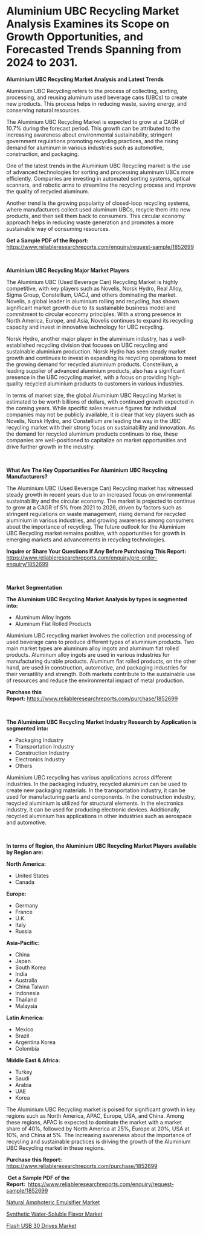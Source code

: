 <p><h1>Aluminium UBC Recycling Market Analysis Examines its Scope on Growth Opportunities, and Forecasted Trends Spanning from 2024 to 2031.</h1></p><p><strong>Aluminium UBC Recycling Market Analysis and Latest Trends</strong></p>
<p><p>Aluminium UBC Recycling refers to the process of collecting, sorting, processing, and reusing aluminum used beverage cans (UBCs) to create new products. This process helps in reducing waste, saving energy, and conserving natural resources.</p><p>The Aluminium UBC Recycling Market is expected to grow at a CAGR of 10.7% during the forecast period. This growth can be attributed to the increasing awareness about environmental sustainability, stringent government regulations promoting recycling practices, and the rising demand for aluminum in various industries such as automotive, construction, and packaging.</p><p>One of the latest trends in the Aluminium UBC Recycling market is the use of advanced technologies for sorting and processing aluminum UBCs more efficiently. Companies are investing in automated sorting systems, optical scanners, and robotic arms to streamline the recycling process and improve the quality of recycled aluminum.</p><p>Another trend is the growing popularity of closed-loop recycling systems, where manufacturers collect used aluminum UBCs, recycle them into new products, and then sell them back to consumers. This circular economy approach helps in reducing waste generation and promotes a more sustainable way of consuming resources.</p></p>
<p><strong>Get a Sample PDF of the Report:&nbsp;</strong> <a href="https://www.reliableresearchreports.com/enquiry/request-sample/1852699">https://www.reliableresearchreports.com/enquiry/request-sample/1852699</a></p>
<p>&nbsp;</p>
<p><strong>Aluminium UBC Recycling Major Market Players</strong></p>
<p><p>The Aluminium UBC (Used Beverage Can) Recycling Market is highly competitive, with key players such as Novelis, Norsk Hydro, Real Alloy, Sigma Group, Constellium, UACJ, and others dominating the market. Novelis, a global leader in aluminium rolling and recycling, has shown significant market growth due to its sustainable business model and commitment to circular economy principles. With a strong presence in North America, Europe, and Asia, Novelis continues to expand its recycling capacity and invest in innovative technology for UBC recycling.</p><p>Norsk Hydro, another major player in the aluminium industry, has a well-established recycling division that focuses on UBC recycling and sustainable aluminium production. Norsk Hydro has seen steady market growth and continues to invest in expanding its recycling operations to meet the growing demand for recycled aluminium products. Constellium, a leading supplier of advanced aluminium products, also has a significant presence in the UBC recycling market, with a focus on providing high-quality recycled aluminium products to customers in various industries.</p><p>In terms of market size, the global Aluminium UBC Recycling Market is estimated to be worth billions of dollars, with continued growth expected in the coming years. While specific sales revenue figures for individual companies may not be publicly available, it is clear that key players such as Novelis, Norsk Hydro, and Constellium are leading the way in the UBC recycling market with their strong focus on sustainability and innovation. As the demand for recycled aluminium products continues to rise, these companies are well-positioned to capitalize on market opportunities and drive further growth in the industry.</p></p>
<p>&nbsp;</p>
<p><strong>What Are The Key Opportunities For Aluminium UBC Recycling Manufacturers?</strong></p>
<p><p>The Aluminium UBC (Used Beverage Can) Recycling market has witnessed steady growth in recent years due to an increased focus on environmental sustainability and the circular economy. The market is projected to continue to grow at a CAGR of 5% from 2021 to 2026, driven by factors such as stringent regulations on waste management, rising demand for recycled aluminium in various industries, and growing awareness among consumers about the importance of recycling. The future outlook for the Aluminium UBC Recycling market remains positive, with opportunities for growth in emerging markets and advancements in recycling technologies.</p></p>
<p><strong>Inquire or Share Your Questions If Any Before Purchasing This Report:</strong> <a href="https://www.reliableresearchreports.com/enquiry/pre-order-enquiry/1852699">https://www.reliableresearchreports.com/enquiry/pre-order-enquiry/1852699</a></p>
<p>&nbsp;</p>
<p><strong>Market Segmentation</strong></p>
<p><strong>The Aluminium UBC Recycling Market Analysis by types is segmented into:</strong></p>
<p><ul><li>Aluminum Alloy Ingots</li><li>Aluminum Flat Rolled Products</li></ul></p>
<p><p>Aluminium UBC recycling market involves the collection and processing of used beverage cans to produce different types of aluminium products. Two main market types are aluminum alloy ingots and aluminum flat rolled products. Aluminum alloy ingots are used in various industries for manufacturing durable products. Aluminum flat rolled products, on the other hand, are used in construction, automotive, and packaging industries for their versatility and strength. Both markets contribute to the sustainable use of resources and reduce the environmental impact of metal production.</p></p>
<p><strong>Purchase this Report:&nbsp;</strong><a href="https://www.reliableresearchreports.com/purchase/1852699">https://www.reliableresearchreports.com/purchase/1852699</a></p>
<p>&nbsp;</p>
<p><strong>The Aluminium UBC Recycling Market Industry Research by Application is segmented into:</strong></p>
<p><ul><li>Packaging Industry</li><li>Transportation Industry</li><li>Construction Industry</li><li>Electronics Industry</li><li>Others</li></ul></p>
<p><p>Aluminium UBC recycling has various applications across different industries. In the packaging industry, recycled aluminium can be used to create new packaging materials. In the transportation industry, it can be used for manufacturing parts and components. In the construction industry, recycled aluminium is utilized for structural elements. In the electronics industry, it can be used for producing electronic devices. Additionally, recycled aluminium has applications in other industries such as aerospace and automotive.</p></p>
<p>&nbsp;</p>
<p><strong>In terms of Region, the Aluminium UBC Recycling Market Players available by Region are:</strong></p>
<p>
    <p> <strong> North America: </strong>
        <ul>
            <li>United States</li>
            <li>Canada</li>
        </ul>
        </p> 
    <p> <strong> Europe: </strong>
        <ul>
            <li>Germany</li>
            <li>France</li>
            <li>U.K.</li>
            <li>Italy</li>
            <li>Russia</li>
        </ul>
        </p> 
    <p> <strong> Asia-Pacific: </strong>
        <ul>
            <li>China</li>
            <li>Japan</li>
            <li>South Korea</li>
            <li>India</li>
            <li>Australia</li>
            <li>China Taiwan</li>
            <li>Indonesia</li>
            <li>Thailand</li>
            <li>Malaysia</li>
        </ul>
        </p> 
    <p> <strong> Latin America: </strong>
        <ul>
            <li>Mexico</li>
            <li>Brazil</li>
            <li>Argentina Korea</li>
            <li>Colombia</li>
        </ul>
        </p> 
    <p> <strong> Middle East & Africa: </strong>
        <ul>
            <li>Turkey</li>
            <li>Saudi</li>
            <li>Arabia</li>
            <li>UAE</li>
            <li>Korea</li>
        </ul>
    </p>
    </p>
<p><p>The Aluminium UBC Recycling market is poised for significant growth in key regions such as North America, APAC, Europe, USA, and China. Among these regions, APAC is expected to dominate the market with a market share of 40%, followed by North America at 25%, Europe at 20%, USA at 10%, and China at 5%. The increasing awareness about the importance of recycling and sustainable practices is driving the growth of the Aluminium UBC Recycling market in these regions.</p></p>
<p><strong>Purchase this Report: </strong><a href="https://www.reliableresearchreports.com/purchase/1852699">https://www.reliableresearchreports.com/purchase/1852699</a></p>
<p>&nbsp;<strong>Get a Sample PDF of the Report:&nbsp;&nbsp;</strong><a href="https://www.reliableresearchreports.com/enquiry/request-sample/1852699">https://www.reliableresearchreports.com/enquiry/request-sample/1852699</a></p>
<p><strong></strong></p>
<p><p><a href="https://github.com/pgtimber/Market-Research-Report-List-1/blob/main/natural-amphoteric-emulsifier-market.md">Natural Amphoteric Emulsifier Market</a></p><p><a href="https://github.com/lataunyatinikmelvin59ilbd0dv/Market-Research-Report-List-1/blob/main/synthetic-water-soluble-flavor-market.md">Synthetic Water-Soluble Flavor Market</a></p><p><a href="https://unruly-ladybug-44b.notion.site/Flash-USB-30-Drives-Market-Size-Growing-and-Forecasted-for-period-from-2024-2031-and-provides-comp-f6cd4da21d38400dbb53b979bef44374">Flash USB 30 Drives Market</a></p></p>